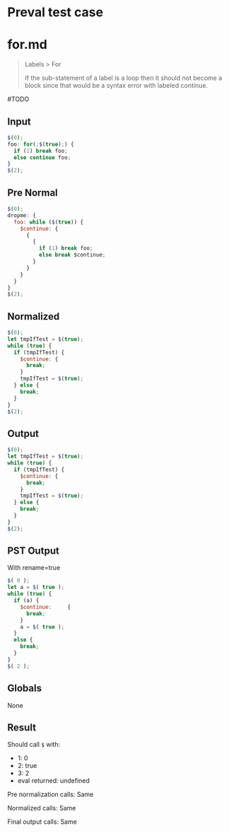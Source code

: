 # Preval test case

# for.md

> Labels > For
>
> If the sub-statement of a label is a loop then it should not become a block since that would be a syntax error with labeled continue.

#TODO

## Input

`````js filename=intro
$(0);
foo: for(;$(true);) {
  if (1) break foo;
  else continue foo;
}
$(2);
`````

## Pre Normal

`````js filename=intro
$(0);
dropme: {
  foo: while ($(true)) {
    $continue: {
      {
        {
          if (1) break foo;
          else break $continue;
        }
      }
    }
  }
}
$(2);
`````

## Normalized

`````js filename=intro
$(0);
let tmpIfTest = $(true);
while (true) {
  if (tmpIfTest) {
    $continue: {
      break;
    }
    tmpIfTest = $(true);
  } else {
    break;
  }
}
$(2);
`````

## Output

`````js filename=intro
$(0);
let tmpIfTest = $(true);
while (true) {
  if (tmpIfTest) {
    $continue: {
      break;
    }
    tmpIfTest = $(true);
  } else {
    break;
  }
}
$(2);
`````

## PST Output

With rename=true

`````js filename=intro
$( 0 );
let a = $( true );
while (true) {
  if (a) {
    $continue:     {
      break;
    }
    a = $( true );
  }
  else {
    break;
  }
}
$( 2 );
`````

## Globals

None

## Result

Should call `$` with:
 - 1: 0
 - 2: true
 - 3: 2
 - eval returned: undefined

Pre normalization calls: Same

Normalized calls: Same

Final output calls: Same
